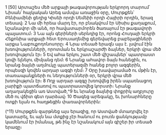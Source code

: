 
1 [50] Արտաշես մեծ արքայի թագավորության երկրորդ տարում՝ Նիսան՝ հայկական Արեգ ամսվա առաջին օրը,
Մուրթքեն՝ Բենիամինի ցեղից Կիսեի որդի Սեմեիի որդի Հայիրի որդին, երազ տեսավ։ 2 Նա մի հրեա մարդ էր, որ
բնակվում էր Սիսիս քաղաքում, նշանավոր մի անձ, որ հավատարմորեն ծառայում էր թագավորի պալատում։ 3 Նա այն
գերիների սերնդից էր, որոնց Հուդայի երկրի Հեքոնիա արքայի հետ Երուսաղեմից գերեվարեց բաբելացիների արքա
Նաբուքոդոնոսորը։ 4 Նրա տեսած երազն այս է. լսվում էին խռովությունների, որոտման եւ երկրաշարժի ձայներ, երկրի
վրա մեծ խռովություն էր։ 5 Եվ ահա երկու շատ մեծ վիշապներ՝ պատրաստ կռվի ելնելու միմյանց դեմ։ 6 Նրանք ահավոր
ձայն հանեցին, ու նրանց ձայնի աղմուկը պատերազմի հանեց բոլոր ազգերին, որպեսզի կռվեն արդար ազգի դեմ։ 7 Օրը
խավարամած ու մթին էր, տառապանքների ու նեղությունների օր, երկրի վրա մեծ խռովություն էր։ 8 Ողջ արդար ազգը
խռովվեց իրեն սպառնացող չարիքի պատճառով ու պատրաստվեց կորստի։ Նրանք աղաղակեցին առ Աստված,^9 եւ
նրանց ձայնից փոքրիկ աղբյուրը մեծ ու վճիտ գետ դարձավ։ 10 Ծագեց արեգակը, եւ խոնարհները ոտքի ելան ու
հաղթեցին փառավորներին:

(^11) Մուրթքեն զարթնեց այս երազից, որ Աստված մտադրվել էր կատարել, եւ այն նա մտքից չէր հանում ու բուռն
ցանկությամբ կամենում էր իմանալ, թե ինչ էր նշանակում այն գիշեր իր տեսած երազը։

